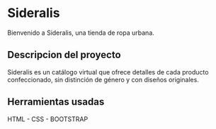 # Sideralis
Bienvenido a Sideralis, una tienda de ropa urbana.

## Descripcion del proyecto
Sideralis es un catálogo virtual que ofrece detalles de cada producto confeccionado, sin distinción de género y con diseños originales.

## Herramientas usadas
HTML - CSS - BOOTSTRAP

